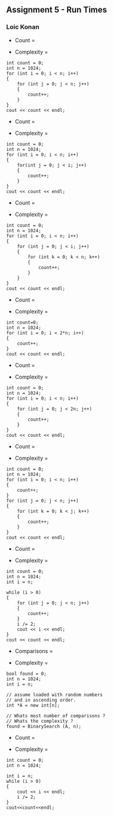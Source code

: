 ## Assignment 5 - Run Times

### Loic Konan

- Count =

- Complexity =

 >
    int count = 0;
    int n = 1024;
    for (int i = 0; i < n; i++)
    {
        for (int j = 0; j < n; j++)
        {
            count++;
        }
    }
    cout << count << endl;

- Count =

- Complexity =
>
    int count = 0;
    int n = 1024;
    for (int i = 0; i < n; i++)
    {
        for(int j = 0; j < i; j++)
        {
            count++;
        }
    }
    cout << count << endl;

- Count =

- Complexity =

>
    int count = 0;
    int n = 1024;
    for (int i = 0; i < n; i++) 
    {
        for (int j = 0; j < i; j++)
        {
            for (int k = 0; k < n; k++)
            {
                count++;
            }
        }
    }
    cout << count << endl;

- Count =

- Complexity =

>
    int count=0;
    int n = 1024;
    for (int i = 0; i < 2*n; i++)
    {
        count++;
    }
    cout << count << endl;

- Count =

- Complexity =
>
    int count = 0;
    int n = 1024;
    for (int i = 0; i < n; i++) 
    {
        for (int j = 0; j < 2n; j++)
        {
            count++;
        }
    }
    cout << count << endl;

- Count =

- Complexity =
>
    int count = 0;
    int n = 1024;
    for (int i = 0; i < n; i++) 
    {
        count++;
    }
    for (int j = 0; j < n; j++)
    {
        for (int k = 0; k < j; k++)
        {
            count++;
        }
    }
    cout << count << endl;

- Count =

- Complexity =
>
    int count = 0;
    int n = 1024;
    int i = n;

    while (i > 0)
    {
        for (int j = 0; j < n; j++)
        {
            count++;
        }
        i /= 2;
        cout << i << endl;
    }
    cout << count << endl;

- Comparisons =

- Complexity =
>
    bool found = 0;
    int n = 1024;
    int i = n;

    // assume loaded with random numbers
    // and in ascending order.
    int *A = new int[n];

    // Whats most number of comparisons ?
    // Whats the complexity ?
    found = BinarySearch (A, n);

- Count =

- Complexity =
  
>
    int count = 0;
    int n = 1024;

    int i = n;
    while (i > 0)
    {
        cout << i << endl;
        i /= 2;  
    }
    cout<<count<<endl;
